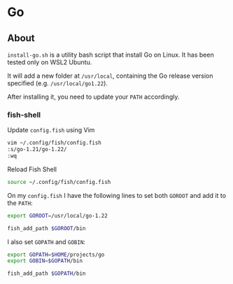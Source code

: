 # Go

## About

`install-go.sh` is a utility bash script that install Go on Linux. It has been tested only on WSL2 Ubuntu.

It will add a new folder at `/usr/local`, containing the Go release version specified (e.g. `/usr/local/go1.22`).

After installing it, you need to update your `PATH` accordingly.

### fish-shell

Update `config.fish` using Vim

```sh
vim ~/.config/fish/config.fish
:s/go-1.21/go-1.22/
:wq
```

Reload Fish Shell

```sh
source ~/.config/fish/config.fish
```

On my `config.fish` I have the following lines to set both `GOROOT` and add it to the `PATH`:

```sh
export GOROOT=/usr/local/go-1.22

fish_add_path $GOROOT/bin
```

I also set `GOPATH` and `GOBIN`:

```sh
export GOPATH=$HOME/projects/go
export GOBIN=$GOPATH/bin

fish_add_path $GOPATH/bin
```
